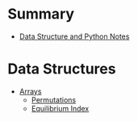 # Summary

- [Data Structure and Python Notes](./README.md)

# Data Structures

- [Arrays](./data_structures/arrays/README.md)
    - [Permutations](./data_structures/arrays/permutations.md)
    - [Equilibrium Index](./data_structures/arrays/equilibrium_index.md)